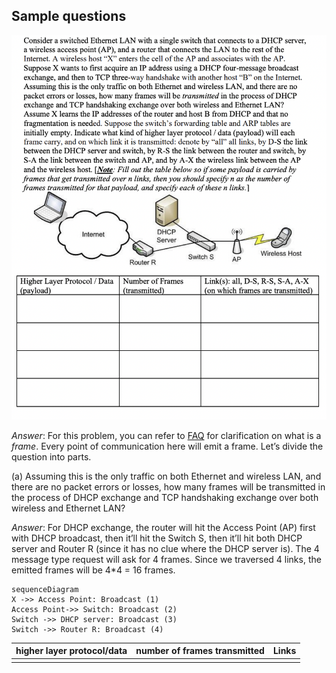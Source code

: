 ## Sample questions

![](src/sample_dhcp.png)

*Answer*: For this problem, you can refer to [FAQ](dumb_questions.md) for clarification on what is a *frame*. Every point of communication here will emit a frame. Let’s divide the question into parts.

(a) Assuming this is the only traffic on both Ethernet and wireless LAN, and there are no packet errors or losses, how many frames will be transmitted in the process of DHCP exchange and TCP handshaking exchange over both wireless and Ethernet LAN?

*Answer*: For DHCP exchange, the router will hit the Access Point (AP) first with DHCP broadcast, then it’ll hit the Switch S, then it’ll hit both DHCP server and Router R (since it has no clue where the DHCP server is). The 4 message type request will ask for 4 frames. Since we traversed 4 links, the emitted frames will be 4*4 = 16 frames.

```mermaid
sequenceDiagram
X ->> Access Point: Broadcast (1)
Access Point->> Switch: Broadcast (2)
Switch ->> DHCP server: Broadcast (3)
Switch ->> Router R: Broadcast (4)

```





| higher layer protocol/data | number of frames transmitted | Links |
| -------------------------- | ---------------------------- | ----- |
|                            |                              |       |

